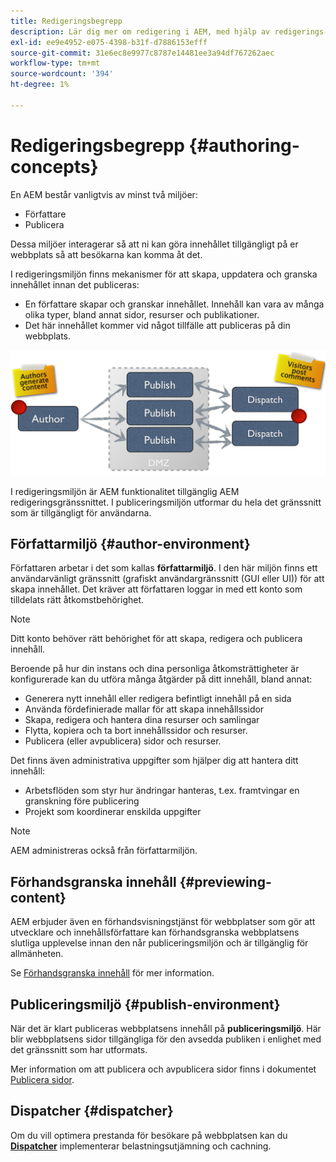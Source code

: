 ```yaml
---
title: Redigeringsbegrepp
description: Lär dig mer om redigering i AEM, med hjälp av redigerings-, förhandsgransknings- och publiceringsmiljöer.
exl-id: ee9e4952-e075-4398-b31f-d7886153efff
source-git-commit: 31e6ec8e9977c8787e14481ee3a94df767262aec
workflow-type: tm+mt
source-wordcount: '394'
ht-degree: 1%

---
```


# Redigeringsbegrepp {#authoring-concepts}

En AEM består vanligtvis av minst två miljöer:

* Författare
* Publicera

Dessa miljöer interagerar så att ni kan göra innehållet tillgängligt på er webbplats så att besökarna kan komma åt det.

I redigeringsmiljön finns mekanismer för att skapa, uppdatera och granska innehållet innan det publiceras:

* En författare skapar och granskar innehållet. Innehåll kan vara av många olika typer, bland annat sidor, resurser och publikationer.
* Det här innehållet kommer vid något tillfälle att publiceras på din webbplats.

![Diagram över författare, utgivare och avsändare](/help/sites-cloud/authoring/assets/author-publish.png)

I redigeringsmiljön är AEM funktionalitet tillgänglig AEM redigeringsgränssnittet. I publiceringsmiljön utformar du hela det gränssnitt som är tillgängligt för användarna.

## Författarmiljö {#author-environment}

Författaren arbetar i det som kallas **författarmiljö**. I den här miljön finns ett användarvänligt gränssnitt (grafiskt användargränssnitt (GUI eller UI)) för att skapa innehållet. Det kräver att författaren loggar in med ett konto som tilldelats rätt åtkomstbehörighet.

>[!NOTE]
>
>Ditt konto behöver rätt behörighet för att skapa, redigera och publicera innehåll.

Beroende på hur din instans och dina personliga åtkomsträttigheter är konfigurerade kan du utföra många åtgärder på ditt innehåll, bland annat:

* Generera nytt innehåll eller redigera befintligt innehåll på en sida
* Använda fördefinierade mallar för att skapa innehållssidor
* Skapa, redigera och hantera dina resurser och samlingar
* Flytta, kopiera och ta bort innehållssidor och resurser.
* Publicera (eller avpublicera) sidor och resurser.

Det finns även administrativa uppgifter som hjälper dig att hantera ditt innehåll:

* Arbetsflöden som styr hur ändringar hanteras, t.ex. framtvingar en granskning före publicering
* Projekt som koordinerar enskilda uppgifter

>[!NOTE]
>
>AEM administreras också från författarmiljön.

## Förhandsgranska innehåll {#previewing-content}

AEM erbjuder även en förhandsvisningstjänst för webbplatser som gör att utvecklare och innehållsförfattare kan förhandsgranska webbplatsens slutliga upplevelse innan den når publiceringsmiljön och är tillgänglig för allmänheten.

Se [Förhandsgranska innehåll](/help/sites-cloud/authoring/fundamentals/previewing-content.md) för mer information.

## Publiceringsmiljö {#publish-environment}

När det är klart publiceras webbplatsens innehåll på **publiceringsmiljö**. Här blir webbplatsens sidor tillgängliga för den avsedda publiken i enlighet med det gränssnitt som har utformats.

Mer information om att publicera och avpublicera sidor finns i dokumentet [Publicera sidor](/help/sites-cloud/authoring/fundamentals/publishing-pages.md).

## Dispatcher {#dispatcher}

Om du vill optimera prestanda för besökare på webbplatsen kan du **[Dispatcher](/help/implementing/dispatcher/overview.md)** implementerar belastningsutjämning och cachning.

